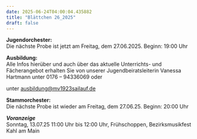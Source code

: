 ```yaml
---
date: 2025-06-24T04:00:04.435882
title: "Blättchen 26_2025"
draft: false
---
```


 

**Jugendorchester:**  
Die nächste Probe ist jetzt am Freitag, dem 27.06.2025. Beginn: 19:00 Uhr 

**Ausbildung:**  
Alle Infos hierüber und auch über das aktuelle Unterrichts- und Fächerangebot erhalten Sie von unserer Jugendbeiratsleiterin Vanessa Hartmann unter 0176 – 94336069 oder 

unter ausbildung@mv1923sailauf.de

**Stammorchester:**  
Die nächste Probe ist wieder am Freitag, dem 27.06.25. Beginn: 20:00 Uhr

***Voranzeige***  
Sonntag, 13.07.25 11:00 Uhr bis 12:00 Uhr, Frühschoppen, Bezirksmusikfest Kahl am Main

